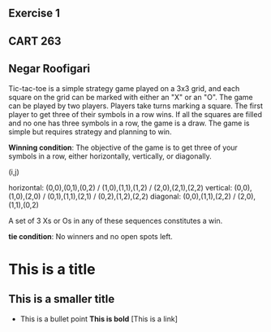 ## Exercise 1
## CART 263
## Negar Roofigari

Tic-tac-toe is a simple strategy game played on a 3x3 grid, and each square on the grid can be marked with either an "X" or an "O".  The game can be played by two players. Players take turns marking a square. The first player to get three of their symbols in a row wins. If all the squares are filled and no one has three symbols in a row, the game is a draw. The game is simple but requires strategy and planning to win.

 **Winning condition**: The objective of the game is to get three of your symbols in a row, either horizontally, vertically, or diagonally.

(i,j)

horizontal: (0,0),(0,1),(0,2) / (1,0),(1,1),(1,2) / (2,0),(2,1),(2,2)
vertical: (0,0),(1,0),(2,0) / (0,1),(1,1),(2,1) / (0,2),(1,2),(2,2)
diagonal: (0,0),(1,1),(2,2) / (2,0),(1,1),(0,2)

A set of 3 Xs or Os in any of these sequences constitutes a win.

**tie condition**: No winners and no open spots left.
 


# This is a title
## This is a smaller title
* This is a bullet point
**This is bold**
[This is a link]
